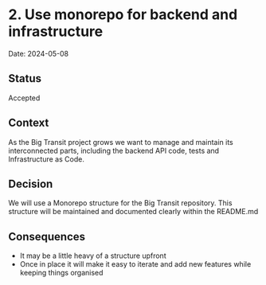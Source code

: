 # 2. Use monorepo for backend and infrastructure

Date: 2024-05-08

## Status

Accepted

## Context

As the Big Transit project grows we want to manage and maintain its interconnected parts, including the backend API code, tests and Infrastructure as Code.

## Decision

We will use a Monorepo structure for the Big Transit repository. This structure will be maintained and documented clearly within the README.md

## Consequences

* It may be a little heavy of a structure upfront 
* Once in place it will make it easy to iterate and add new features while keeping things organised
